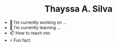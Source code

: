 <h1 align="center">Thayssa A. Silva</h1>

- 🔭 I’m currently working on ...
- 🌱 I’m currently learning ...
- 📫 How to reach me: 
- ⚡ Fun fact: 

